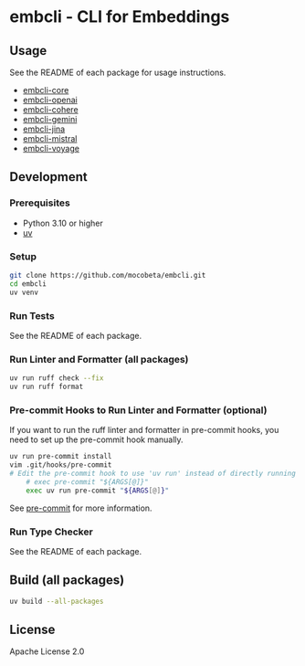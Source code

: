 # embcli - CLI for Embeddings

## Usage

See the README of each package for usage instructions.

- [embcli-core](packages/embcli-core/README.md)
- [embcli-openai](packages/embcli-openai/README.md)
- [embcli-cohere](packages/embcli-cohere/README.md)
- [embcli-gemini](packages/embcli-gemini/README.md)
- [embcli-jina](packages/embcli-jina/README.md)
- [embcli-mistral](packages/embcli-mistral/README.md)
- [embcli-voyage](packages/embcli-voyage/README.md)

## Development

### Prerequisites

- Python 3.10 or higher
- [uv](https://github.com/astral-sh/uv)

### Setup

```bash
git clone https://github.com/mocobeta/embcli.git
cd embcli
uv venv
```

### Run Tests

See the README of each package.

### Run Linter and Formatter (all packages)

```bash
uv run ruff check --fix
uv run ruff format
```

### Pre-commit Hooks to Run Linter and Formatter (optional)

If you want to run the ruff linter and formatter in pre-commit hooks, you need to set up the pre-commit hook manually.

```bash
uv run pre-commit install
vim .git/hooks/pre-commit
# Edit the pre-commit hook to use 'uv run' instead of directly running pre-commit
    # exec pre-commit "${ARGS[@]}"
    exec uv run pre-commit "${ARGS[@]}"
```

See [pre-commit](https://pre-commit.com/) for more information.

### Run Type Checker

See the README of each package.

## Build (all packages)

```bash
uv build --all-packages
```

## License

Apache License 2.0
